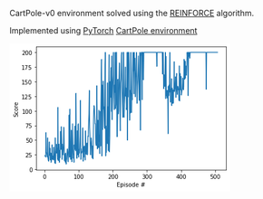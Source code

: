 CartPole-v0 environment solved using the [REINFORCE](https://people.cs.umass.edu/~barto/courses/cs687/williams92simple.pdf
) algorithm.

Implemented using [PyTorch](https://pytorch.org/)
[CartPole environment](https://gym.openai.com/envs/CartPole-v0/)

![Training](https://github.com/escribano89/cartpole-REINFORCE/blob/main/results/figure.png)


